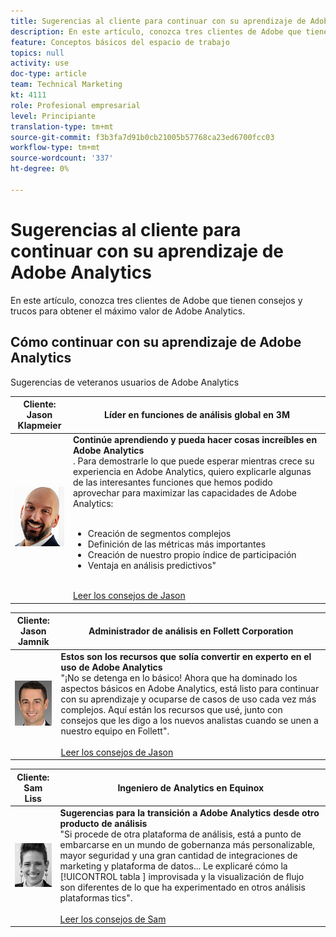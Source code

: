```yaml
---
title: Sugerencias al cliente para continuar con su aprendizaje de Adobe Analytics
description: En este artículo, conozca tres clientes de Adobe que tienen consejos y trucos para obtener el máximo valor de Adobe Analytics.
feature: Conceptos básicos del espacio de trabajo
topics: null
activity: use
doc-type: article
team: Technical Marketing
kt: 4111
role: Profesional empresarial
level: Principiante
translation-type: tm+mt
source-git-commit: f3b3fa7d91b0cb21005b57768ca23ed6700fcc03
workflow-type: tm+mt
source-wordcount: '337'
ht-degree: 0%

---
```



# Sugerencias al cliente para continuar con su aprendizaje de Adobe Analytics

En este artículo, conozca tres clientes de Adobe que tienen consejos y trucos para obtener el máximo valor de Adobe Analytics.

## Cómo continuar con su aprendizaje de Adobe Analytics

Sugerencias de veteranos usuarios de Adobe Analytics

| Cliente:<br>Jason Klapmeier | Líder en funciones de análisis global en 3M |
|------------|------------|
| ![Jason Klapmeier](assets/jasonklapmeier.jpg) | **Continúe aprendiendo y pueda hacer cosas increíbles en Adobe Analytics** <br> . Para demostrarle lo que puede esperar mientras crece su experiencia en Adobe Analytics, quiero explicarle algunas de las interesantes funciones que hemos podido aprovechar para maximizar las capacidades de Adobe Analytics:  <br><br><ul><li>Creación de segmentos complejos</li><li>Definición de las métricas más importantes</li><li>Creación de nuestro propio índice de participación</li><li>Ventaja en análisis predictivos&quot;</li></ul><br>[Leer los consejos de Jason](https://experienceleaguecommunities.adobe.com/t5/Adobe-Analytics-Discussions/Incredible-Things-You-Can-Do-in-Adobe-Analytics/td-p/354333) |

| Cliente:<br>Jason Jamnik | Administrador de análisis en Follett Corporation |
|------------|------------|
| ![Jason Klapmeier](assets/jasonjamnik.jpg) | **Estos son los recursos que solía convertir en experto en el uso de Adobe Analytics** <br> &quot;¡No se detenga en lo básico! Ahora que ha dominado los aspectos básicos en Adobe Analytics, está listo para continuar con su aprendizaje y ocuparse de casos de uso cada vez más complejos. Aquí están los recursos que usé, junto con consejos que les digo a los nuevos analistas cuando se unen a nuestro equipo en Follett&quot;.<br><br>[Leer los consejos de Jason](https://experienceleaguecommunities.adobe.com/t5/Adobe-Analytics-Discussions/Here-are-the-resources-I-used-to-become-an-expert-at-using-Adobe/m-p/354226) |

| Cliente:<br>Sam Liss | Ingeniero de Analytics en Equinox |
|------------|------------|
| ![Sam Liss](assets/samliss.jpg) | **Sugerencias para la transición a Adobe Analytics desde otro producto de análisis** <br> &quot;Si procede de otra plataforma de análisis, está a punto de embarcarse en un mundo de gobernanza más personalizable, mayor seguridad y una gran cantidad de integraciones de marketing y plataforma de datos... Le explicaré cómo la  [!UICONTROL tabla ] improvisada y la visualización de   flujo son diferentes de lo que ha experimentado en otros análisis plataformas tics&quot;.<br><br>[Leer los consejos de Sam](https://experienceleaguecommunities.adobe.com/t5/Adobe-Analytics-Discussions/An-Analyst-s-Quick-Start-Guide-Switching-to-Adobe/td-p/354312) |
